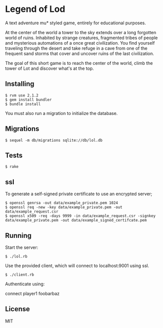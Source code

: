 # Legend of Lod #

A text adventure mu* styled game, entirely for educational purposes.

At the center of the world a tower to the sky extends over
a long forgotten world of ruins.  Inhabited by strange creatures,
fragmented tribes of people and mysterious automations of a once
great civilization.  You find yourself traveling through the
desert and take refuge in a cave from one of the frequent sand
storms that cover and uncover ruins of the last civilization.

The goal of this short game is to reach the center of the world,
climb the tower of Lot and discover what's at the top.

## Installing ##

    $ rvm use 2.1.2
    $ gem install bundler
    $ bundle install

You must also run a migration to initialize the database.

## Migrations ##

    $ sequel -m db/migrations sqlite://db/lol.db

## Tests ##

    $ rake

## ssl ##

To generate a self-signed private certificate to use an encrypted server;

    $ openssl genrsa -out data/example_private.pem 1024
    $ openssl req -new -key data/example_private.pem -out data/example_request.csr
    $ openssl x509 -req -days 9999 -in data/example_request.csr -signkey data/example_private.pem -out data/example_signed_certifcate.pem

## Running ##

Start the server:

    $ ./lol.rb

Use the provided client, which will connect to localhost:9001 using ssl.

    $ ./client.rb

Authenticate using:

connect player1 foobarbaz

## License ##

MIT
